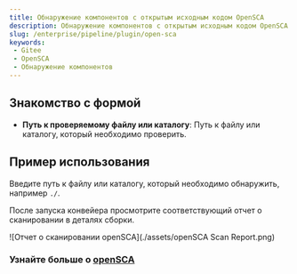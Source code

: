 ```yaml
---
title: Обнаружение компонентов с открытым исходным кодом OpenSCA
description: Обнаружение компонентов с открытым исходным кодом OpenSCA
slug: /enterprise/pipeline/plugin/open-sca
keywords:
 - Gitee
 - OpenSCA
 - Обнаружение компонентов
---
```


## Знакомство с формой

- **Путь к проверяемому файлу или каталогу**: Путь к файлу или каталогу, который необходимо проверить.

## Пример использования

Введите путь к файлу или каталогу, который необходимо обнаружить, например `./`.

После запуска конвейера просмотрите соответствующий отчет о сканировании в деталях сборки.

![Отчет о сканировании openSCA](./assets/openSCA Scan Report.png)

### Узнайте больше о [openSCA](https://opensca.xmirror.cn/docs/v1/)